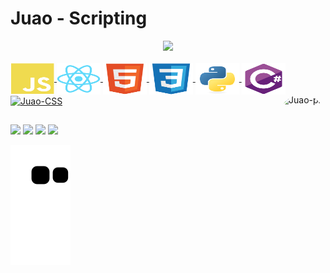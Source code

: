 # Juao - Scripting
<div align="center">
  <a href="https://github.com/juaoscr">
  <img height="300em" src="https://github-readme-stats.vercel.app/api?username=juaoscr&show_icons=true&theme=synthwave&include_all_commits=true&count_private=true"/>
</div>
<div style="display: inline_block"><br>
   <img align="center" alt="Juao-Js" height="50" width="70" src="https://raw.githubusercontent.com/devicons/devicon/master/icons/javascript/javascript-plain.svg">
   <img align="center" alt="Juao-React" height="50" width="70" src="https://raw.githubusercontent.com/devicons/devicon/master/icons/react/react-original.svg">
   <img align="center" alt="Juao-HTML" height="50" width="70" src="https://raw.githubusercontent.com/devicons/devicon/master/icons/html5/html5-original.svg">
   <img align="center" alt="Juao-CSS" height="50" width="70" src="https://raw.githubusercontent.com/devicons/devicon/master/icons/css3/css3-original.svg">
   <img align="center" alt="Juao-Python" height="50" width="70" src="https://raw.githubusercontent.com/devicons/devicon/master/icons/python/python-original.svg">
   <img align="center" alt="Juao-Csharp" height="50" width="70" src="https://raw.githubusercontent.com/devicons/devicon/master/icons/csharp/csharp-original.svg">
   <img align="center" alt="Juao-CSS" height="50" width="70" src="https://cdn.jsdelivr.net/gh/devicons/devicon/icons/lua/lua-original.svg" />
   <img align="right" alt="Juao-pic" height="150" style="border-radius:50px;" src="https://media.discordapp.net/attachments/855473940741488700/926185360021651477/a_0ddd7be87f7f671457b628332e3bd685.gif">
</div>
  
##
 
<div> 
   <a href="https://www.youtube.com/channel/" target="_blank"><img src="https://img.shields.io/badge/YouTube-FF0000?style=for-the-badge&logo=youtube&logoColor=white" target="_blank"></a>
 	<a href="https://www.twitch.tv/" target="_blank"><img src="https://img.shields.io/badge/Twitch-9146FF?style=for-the-badge&logo=twitch&logoColor=white" target="_blank"></a>
 <a href="https://discord.gg/vPwVvVyBVD" target="_blank"><img src="https://img.shields.io/badge/Discord-7289DA?style=for-the-badge&logo=discord&logoColor=white" target="_blank"></a> 
  <a href="https://instagram.com/juao017" target="_blank"><img src="https://img.shields.io/badge/-Instagram-%23E4405F?style=for-the-badge&logo=instagram&logoColor=white" target="_blank"></a>

 <div>

  ![Snake animation](https://github.com/rafaballerini/rafaballerini/blob/output/github-contribution-grid-snake.svg)
 
</div>
